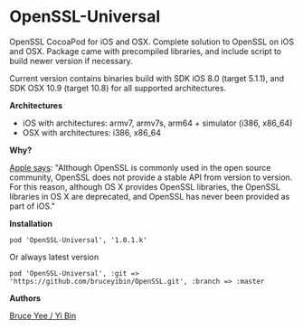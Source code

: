 OpenSSL-Universal
=======

OpenSSL CocoaPod for iOS and OSX. Complete solution to OpenSSL on iOS and OSX. Package came with precompiled libraries, and include script to build newer version if necessary.

Current version contains binaries build with SDK iOS 8.0 (target 5.1.1), and SDK OSX 10.9 (target 10.8) for all supported architectures.

**Architectures**

- iOS with architectures: armv7, armv7s, arm64 + simulator (i386, x86_64)
- OSX with architectures: i386, x86_64

**Why?**

[Apple says](https://developer.apple.com/library/mac/documentation/security/Conceptual/cryptoservices/GeneralPurposeCrypto/GeneralPurposeCrypto.html):
"Although OpenSSL is commonly used in the open source community, OpenSSL does not provide a stable API from version to version. For this reason, although OS X provides OpenSSL libraries, the OpenSSL libraries in OS X are deprecated, and OpenSSL has never been provided as part of iOS."

**Installation**

````
pod 'OpenSSL-Universal', '1.0.1.k'
````

Or always latest version

````
pod 'OpenSSL-Universal', :git => 'https://github.com/bruceyibin/OpenSSL.git', :branch => :master
````

**Authors**

[Bruce Yee / Yi Bin](https://twitter.com/yiibin)
